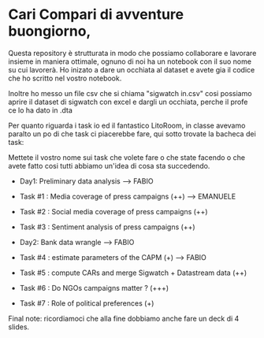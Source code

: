 # Cari Compari di avventure buongiorno,

Questa repository è strutturata in modo che possiamo collaborare e lavorare insieme in maniera ottimale, ognuno di noi ha un notebook con il suo nome su cui lavorerà. Ho inizato a dare un occhiata al dataset e avete gia il codice che ho scritto nel vostro notebook.

Inoltre ho messo un file csv che si chiama "sigwatch in.csv" cosi possiamo aprire il dataset di sigwatch con excel e dargli un occhiata, perche il profe ce lo ha dato in .dta

Per quanto riguarda i task io ed il fantastico LitoRoom, in classe avevamo paralto un po di che task ci piacerebbe fare, qui sotto trovate la bacheca dei task:

Mettete il vostro nome sui task che volete fare o che state facendo o che avete fatto cosi tutti abbiamo un'idea di cosa sta succedendo. 

- Day1: Preliminary data analysis --> FABIO
- Task #1 : Media coverage of press campaigns (++) --> EMANUELE
- Task #2 : Social media coverage of press campaigns (++)
- Task #3 : Sentiment analysis of press campaigns (++)

- Day2: Bank data wrangle --> FABIO
- Task #4 : estimate parameters of the CAPM (+) --> FABIO
- Task #5 : compute CARs and merge Sigwatch + Datastream data (++)
- Task #6 : Do NGOs campaigns matter ? (+++)

- Task #7 : Role of political preferences (+)

Final note: ricordiamoci che alla fine dobbiamo anche fare un deck di 4 slides.





